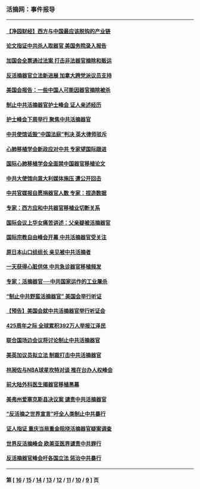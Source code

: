 ### 活摘网：事件报导
---
#### [【净园财经】西方与中国最应该脱钩的产业链](../../pages/nf5877/n14016113.md?07140430) 
#### [论文指证中共杀人取器官 美国务院录入报告](../../pages/nf5877/n13999890.md?07140430) 
#### [加国会全票通过法案 打击非法器官摘除和贩运](../../pages/nf5877/n13884924.md?07140430) 
#### [反活摘器官立法新进展 加拿大跨党派议员支持](../../pages/nf5877/n13876061.md?07140430) 
#### [美国会报告：一些中国人可能因器官摘除被杀](../../pages/nf5877/n13867964.md?07140430) 
#### [制止中共活摘器官护士峰会 证人亲述经历](../../pages/nf5877/n13859007.md?07140430) 
#### [护士峰会下周举行 聚焦中共活摘器官](../../pages/nf5877/n13855418.md?07140430) 
#### [中共使馆诋毁“中国法庭”判决 英大律师驳斥](../../pages/nf5877/n13833945.md?07140430) 
#### [心肺移植学会新政应对中共 专家望国际跟进](../../pages/nf5877/n13829043.md?07140430) 
#### [国际心肺移植学会全面禁中国器官移植论文](../../pages/nf5877/n13827785.md?07140430) 
#### [中共大使馆向意大利媒体施压 遭公开回击](../../pages/nf5877/n13826038.md?07140430) 
#### [中共官媒报自愿捐器官人数 专家：捏造数据](../../pages/nf5877/n13814130.md?07140430) 
#### [专家：西方应和中共器官移植业切断关系](../../pages/nf5877/n13772828.md?07140430) 
#### [国际会议上华女痛苦讲述：父亲疑被活摘器官](../../pages/nf5877/n13771583.md?07140430) 
#### [国际宗教自由峰会开幕 中共活摘器官受关注](../../pages/nf5877/n13769995.md?07140430) 
#### [原日本山口组组长 亲见被中共活摘者](../../pages/nf5877/n13767360.md?07140430) 
#### [一天获得心脏供体 中共急诊器官移植频发](../../pages/nf5877/n13764689.md?07140430) 
#### [专家：活摘器官──中共国家运作的工业屠杀](../../pages/nf5877/n13761178.md?07140430) 
#### [“制止中共野蛮活摘器官” 美国会举行听证](../../pages/nf5877/n13735831.md?07140430) 
#### [【预告】美国会就中共活摘器官举行听证会](../../pages/nf5877/n13732843.md?07140430) 
#### [425周年之际 全球累积392万人举报江泽民](../../pages/nf5877/n13719232.md?07140430) 
#### [联合国场边会议将讨论制止中共活摘器官](../../pages/nf5877/n13656361.md?07140430) 
#### [美英加议员拟立法 制裁打击中共活摘器官](../../pages/nf5877/n13430251.md?07140430) 
#### [林昶佐与NBA球星坎特对谈 推在台办人权峰会](../../pages/nf5877/n13414467.md?07140430) 
#### [前大陆外科医生揭器官移植黑幕](../../pages/nf5877/n13401416.md?07140430) 
#### [美弗州爱塞克斯县决议案 谴责中共活摘器官](../../pages/nf5877/n13320919.md?07140430) 
#### [“反活摘之世界宣言”吁全人类制止中共暴行](../../pages/nf5877/n13259730.md?07140430) 
#### [证人指证 重庆当局重金阻挠活摘器官疑案调查](../../pages/nf5877/n13259127.md?07140430) 
#### [世界反活摘峰会 欧美亚医界谴责中共罪行](../../pages/nf5877/n13253550.md?07140430) 
#### [反活摘器官峰会吁各国立法 惩治中共暴行](../../pages/nf5877/n13245052.md?07140430) 

---
#### 第 [ [16](./16.md?07140430) / [15](./15.md?07140430) / [14](./14.md?07140430) / [13](./13.md?07140430) / [12](./12.md?07140430) / [11](./11.md?07140430) / [10](./10.md?07140430) / [9](./9.md?07140430) ] 页
